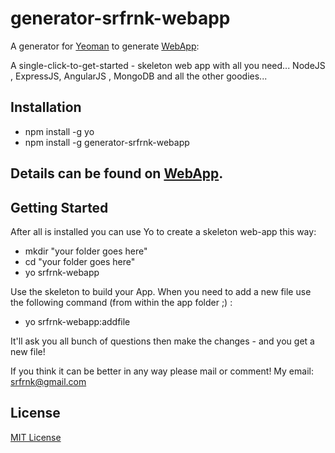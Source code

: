 # generator-srfrnk-webapp

A generator for [Yeoman](http://yeoman.io) to generate [WebApp](https://github.com/srfrnk/generator-srfrnk-webapp/blob/master/app/templates/README.md):

A single-click-to-get-started - skeleton web app with all you need... NodeJS , ExpressJS, AngularJS , MongoDB and all the other goodies...

## Installation

* npm install -g yo
* npm install -g generator-srfrnk-webapp

## Details can be found on [WebApp](https://github.com/srfrnk/generator-srfrnk-webapp/blob/master/app/templates/README.md).

## Getting Started

After all is installed you can use Yo to create a skeleton web-app this way:
* mkdir "your folder goes here"
* cd "your folder goes here"
* yo srfrnk-webapp

Use the skeleton to build your App.
When you need to add a new file use the following command (from within the app folder ;) :
* yo srfrnk-webapp:addfile

It'll ask you all bunch of questions then make the changes - and you get a new file!

If you think it can be better in any way please mail or comment!
My email: srfrnk@gmail.com

## License

[MIT License](http://en.wikipedia.org/wiki/MIT_License)
